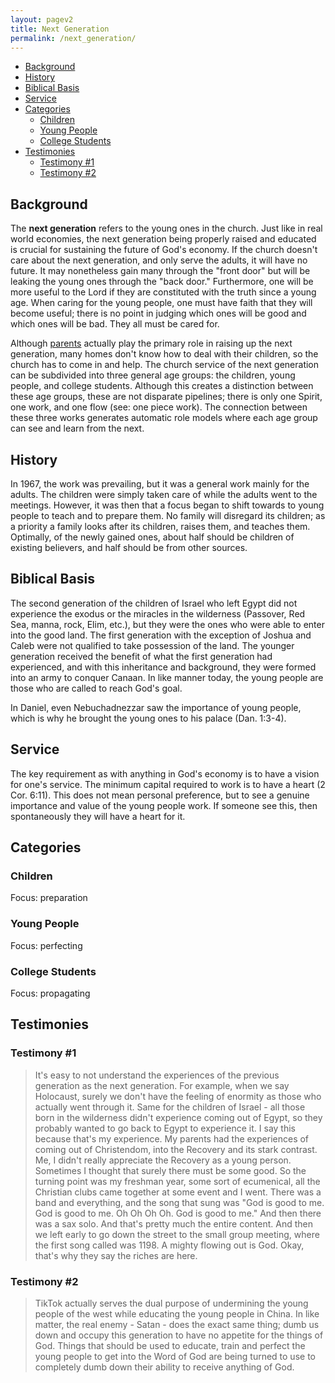 ```yaml
---
layout: pagev2
title: Next Generation
permalink: /next_generation/
---
```

- [Background](#background)
- [History](#history)
- [Biblical Basis](#biblical-basis)
- [Service](#service)
- [Categories](#categories)
  - [Children](#children)
  - [Young People](#young-people)
  - [College Students](#college-students)
- [Testimonies](#testimonies)
  - [Testimony #1](#testimony-1)
  - [Testimony #2](#testimony-2)

## Background

The **next generation** refers to the young ones in the church. Just like in real world economies, the next generation being properly raised and educated is crucial for sustaining the future of God's economy. 
If the church doesn't care about the next generation, and only serve the adults, it will have no future. It may nonetheless gain many through the "front door" but will be leaking the young ones through the "back door." Furthermore, one will be more useful to the Lord if they are constituted with the truth since a young age. When caring for the young people, one must have faith that they will become useful; there is no point in judging which ones will be good and which ones will be bad. They all must be cared for.

Although [parents](../parenting) actually play the primary role in raising up the next generation, many homes don't know how to deal with their children, so the church has to come in and help. The church service of the next generation can be subdivided into three general age groups: the children, young people, and college students. Although this creates a distinction between these age groups, these are not disparate pipelines; there is only one Spirit, one work, and one flow (see: one piece work). The connection between these three works generates automatic role models where each age group can see and learn from the next.

## History

In 1967, the work was prevailing, but it was a general work mainly for the adults. The children were simply taken care of while the adults went to the meetings. However, it was then that a focus began to shift towards to young people to teach and to prepare them. No family will disregard its children; as a priority a family looks after its children, raises them, and teaches them. Optimally, of the newly gained ones, about half should be children of existing believers, and half should be from other sources.

## Biblical Basis

The second generation of the children of Israel who left Egypt did not experience the exodus or the miracles in the wilderness (Passover, Red Sea, manna, rock, Elim, etc.), but they were the ones who were able to enter into the good land. The first generation with the exception of Joshua and Caleb were not qualified to take possession of the land. The younger generation received the benefit of what the first generation had experienced, and with this inheritance and background, they were formed into an army to conquer Canaan. In like manner today, the young people are those who are called to reach God's goal.

In Daniel, even Nebuchadnezzar saw the importance of young people, which is why he brought the young ones to his palace (Dan. 1:3-4). 

## Service

The key requirement as with anything in God's economy is to have a vision for one's service. The minimum capital required to work is to have a heart (2 Cor. 6:11). This does not mean personal preference, but to see a genuine importance and value of the young people work. If someone see this, then spontaneously they will have a heart for it.

## Categories

### Children

Focus: preparation

### Young People

Focus: perfecting

### College Students

Focus: propagating

## Testimonies

### Testimony #1

>It's easy to not understand the experiences of the previous generation as the next generation. For example, when we say Holocaust, surely we don't have the feeling of enormity as those who actually went through it. Same for the children of Israel - all those born in the wilderness didn't experience coming out of Egypt, so they probably wanted to go back to Egypt to experience it. I say this because that's my experience. My parents had the experiences of coming out of Christendom, into the Recovery and its stark contrast. Me, I didn't really appreciate the Recovery as a young person. Sometimes I thought that surely there must be some good. So the turning point was my freshman year, some sort of ecumenical, all the Christian clubs came together at some event and I went. There was a band and everything, and the song that sung was "God is good to me. God is good to me. Oh Oh Oh Oh. God is good to me." And then there was a sax solo. And that's pretty much the entire content. And then we left early to go down the street to the small group meeting, where the first song called was 1198. A mighty flowing out is God. Okay, that's why they say the riches are here.

### Testimony #2

>TikTok actually serves the dual purpose of undermining the young people of the west while educating the young people in China. In like matter, the real enemy - Satan - does the exact same thing; dumb us down and occupy this generation to have no appetite for the things of God. Things that should be used to educate, train and perfect the young people to get into the Word of God are being turned to use to completely dumb down their ability to receive anything of God.
